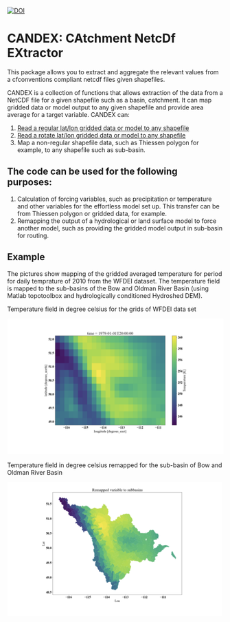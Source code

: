 [![DOI](https://zenodo.org/badge/DOI/10.5281/zenodo.2628350.svg)](https://doi.org/10.5281/zenodo.2628350)

# CANDEX: CAtchment NetcDf EXtractor
This package allows you to extract and aggregate the relevant values from a
cfconventions compliant netcdf files given shapefiles.

CANDEX is a collection of functions that allows extraction of the data from a NetCDF file for a given shapefile such as a basin, catchment. It can map gridded data or model output to any given shapefile and provide area average for a target variable. CANDEX can:

1. [Read a regular lat/lon gridded data or model to any shapefile](./candex/example_regular_lat_lon.ipynb)
2. [Read a rotate lat/lon gridded data or model to any shapefile](./candex/example_rotated_lat_lon.ipynb)
3. Map a non-regular shapefile data, such as Thiessen polygon for example, to any shapefile such as sub-basin.

## The code can be used for the following purposes:

1. Calculation of forcing variables, such as precipitation or temperature and other variables for the effortless model set up. This transfer can be from Thiessen polygon or gridded data, for example.
2. Remapping the output of a hydrological or land surface model to force another model, such as providing the gridded model output in sub-basin for routing.

## Example

The pictures show mapping of the gridded averaged temperature for period for daily temprature of 2010 from the WFDEI dataset. The temperature field is mapped to the sub-basins of the Bow and Oldman River Basin (using Matlab topotoolbox and hydrologically conditioned Hydroshed DEM).

Temperature field in degree celsius for the grids of WFDEI data set

<img src="./fig/Gird.png" width="1000">

Temperature field in degree celsius remapped for the sub-basin of Bow and Oldman River Basin

<img src="./fig/Remapped.png" width="500">

